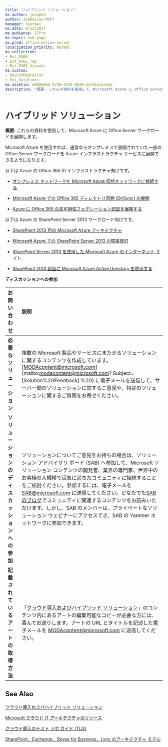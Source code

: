 ```yaml
---
title: "ハイブリッド ソリューション"
ms.author: josephd
author: JoeDavies-MSFT
manager: laurawi
ms.date: 6/13/2017
ms.audience: ITPro
ms.topic: hub-page
ms.prod: office-online-server
localization_priority: Normal
ms.collection:
- Ent_O365
- Ent_O365_Top
- Ent_O365_Visuals
ms.custom:
- DecEntMigration
- Ent_Solutions
ms.assetid: e9b8e065-2750-4534-9d39-aafd51a2a4e2
description: "概要: これらの資料を使用して、Microsoft Azure に Office Server ワークロードを展開します。"
---
```


# ハイブリッド ソリューション

 **概要:** これらの資料を使用して、Microsoft Azure に Office Server ワークロードを展開します。
  
Microsoft Azure を使用すれば、通常ならオンプレミスで展開されていた一部の Office Server ワークロードを Azure インフラストラクチャ サービスに展開できるようになります。
  
以下は Azure の Office 365 ID インフラストラクチャ向けです。
  
- [オンプレミス ネットワークを Microsoft Azure 仮想ネットワークに接続する](connect-an-on-premises-network-to-a-microsoft-azure-virtual-network.md)
    
- [Microsoft Azure での Office 365 ディレクトリ同期 (DirSync) の展開](deploy-office-365-directory-synchronization-dirsync-in-microsoft-azure.md)
    
- [Azure に Office 365 の高可用性フェデレーション認証を展開する](deploy-high-availability-federated-authentication-for-office-365-in-azure.md)
    
以下は Azure の SharePoint Server 2013 ワークロード向けです。
  
- [SharePoint 2013 用の Microsoft Azure アーキテクチャ](microsoft-azure-architectures-for-sharepoint-2013.md)
    
- [Microsoft Azure での SharePoint Server 2013 の障害復旧](sharepoint-server-2013-disaster-recovery-in-microsoft-azure.md)
    
- [SharePoint Server 2013 を使用した Microsoft Azure のインターネット サイト](internet-sites-in-microsoft-azure-using-sharepoint-server-2013.md)
    
- [SharePoint 2013 認証に Microsoft Azure Active Directory を使用する](using-microsoft-azure-active-directory-for-sharepoint-2013-authentication.md)
    
**ディスカッションへの参加**

|**お問い合わせ**|**説明**|
|:-----|:-----|
|**必要なソリューション** <br/> |複数の Microsoft 製品やサービスにまたがるソリューションに関するコンテンツを作成しています。[MODAcontent@microsoft.com](mailto:modacontent@microsoft.com? Subject=[Solution%20Feedback]:%20) に電子メールを送信して、サーバー間のソリューションに関するご意見や、特定のソリューションに関するご質問をお寄せください。 <br/> |
|**ソリューションのディスカッションへの参加** <br/> |ソリューションについてご意見をお持ちの場合は、ソリューション アドバイザリ ボード (SAB) へ参加して、Microsoft ソリューション コンテンツの開発者、業界の専門家、世界中のお客様の大規模で活気に満ちたコミュニティに接続することをご検討ください。参加するには、電子メールを [SAB@microsoft.com](mailto:sab@microsoft.com?Subject=Request%20to%20join%20the%20Solutions%20Advisory%20Board) に送信してください。どなたでも[SAB のブログ](http://blogs.technet.com/b/solutions_advisory_board/)でコミュニティに関連するコンテンツをお読みいただけます。しかし、SAB のメンバーは、プライベートなソリューション ウェビナーにアクセスでき、SAB の Yammer ネットワークに参加できます。  <br/> |
|**記載されているアートの取得方法** <br/> |「[クラウド導入およびハイブリッド ソリューション](cloud-adoption-and-hybrid-solutions.md)」のコンテンツ内にあるアートの編集可能なコピーが必要な方には、喜んでお送りします。アートの URL とタイトルを記述した電子メールを [MODAcontent@microsoft.com](mailto:modacontent@microsoft.com?subject=[Art%20Request]:%20) に送信してください。 <br/> |
   
## See Also

#### 

[クラウド導入およびハイブリッド ソリューション](cloud-adoption-and-hybrid-solutions.md)
  
[Microsoft クラウド IT アーキテクチャのリソース](microsoft-cloud-it-architecture-resources.md)
  
[クラウド導入のテスト ラボ ガイド (TLG)](cloud-adoption-test-lab-guides-tlgs.md)
  
[SharePoint、Exchange、Skype for Business、Lync のアーキテクチャ モデル](architectural-models-for-sharepoint-exchange-skype-for-business-and-lync.md)

